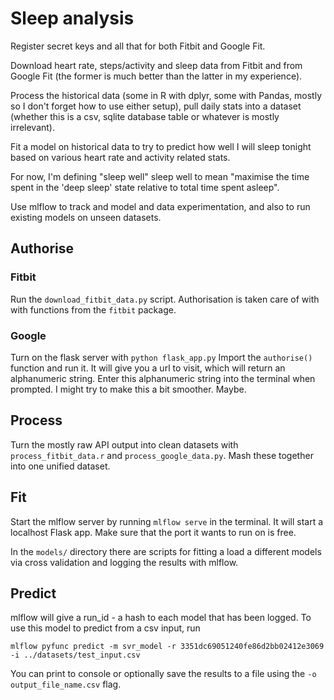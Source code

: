 # Sleep analysis

Register secret keys and all that for both Fitbit and Google Fit.

Download heart rate, steps/activity and sleep data from Fitbit and from Google Fit (the former is much better than the latter in my experience).

Process the historical data (some in R with dplyr, some with Pandas, mostly so I don't forget how to use either setup), 
pull daily stats into a dataset (whether this is a csv, sqlite database table or whatever is mostly irrelevant).

Fit a model on historical data to try to predict how well I will sleep tonight based on various heart rate and activity related stats. 

For now, I'm defining "sleep well" sleep well to mean "maximise the time spent in the 'deep sleep' state relative to total time spent asleep".

Use mlflow to track and model and data experimentation, and also to run existing models on unseen datasets.


## Authorise

### Fitbit
Run the `download_fitbit_data.py` script. Authorisation is taken care of with with functions from the `fitbit` package.

### Google
Turn on the flask server with `python flask_app.py`
Import the `authorise()` function and run it. It will give you a url to visit, which will return an alphanumeric string.
Enter this alphanumeric string into the terminal when prompted. I might try to make this a bit smoother. Maybe.


## Process

Turn the mostly raw API output into clean datasets with `process_fitbit_data.r` and `process_google_data.py`.
Mash these together into one unified dataset.

## Fit

Start the mlflow server by running `mlflow serve` in the terminal. It will start a localhost Flask app.
Make sure that the port it wants to run on is free.

In the `models/` directory there are scripts for fitting a load a different models via cross validation and logging the results
with mlflow.

## Predict

mlflow will give a run\_id - a hash to each model that has been logged. To use this model to predict from a csv input, run
```
mlflow pyfunc predict -m svr_model -r 3351dc69051240fe86d2bb02412e3069 -i ../datasets/test_input.csv
```

You can print to console or optionally save the results to a file using the `-o output_file_name.csv` flag.


